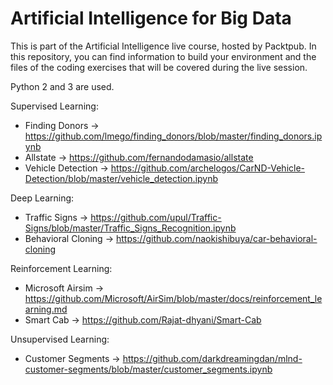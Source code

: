 # Artificial Intelligence for Big Data

This is part of the Artificial Intelligence live course, hosted by Packtpub. In this repository, you can find information to build your environment and the files of the coding exercises that will be covered during the live session.

Python 2 and 3 are used.

Supervised Learning:

- Finding Donors -> https://github.com/lmego/finding_donors/blob/master/finding_donors.ipynb
- Allstate -> https://github.com/fernandodamasio/allstate
- Vehicle Detection -> https://github.com/archelogos/CarND-Vehicle-Detection/blob/master/vehicle_detection.ipynb

Deep Learning:

- Traffic Signs -> https://github.com/upul/Traffic-Signs/blob/master/Traffic_Signs_Recognition.ipynb
- Behavioral Cloning -> https://github.com/naokishibuya/car-behavioral-cloning

Reinforcement Learning:

- Microsoft Airsim -> https://github.com/Microsoft/AirSim/blob/master/docs/reinforcement_learning.md
- Smart Cab -> https://github.com/Rajat-dhyani/Smart-Cab

Unsupervised Learning:

- Customer Segments -> https://github.com/darkdreamingdan/mlnd-customer-segments/blob/master/customer_segments.ipynb

